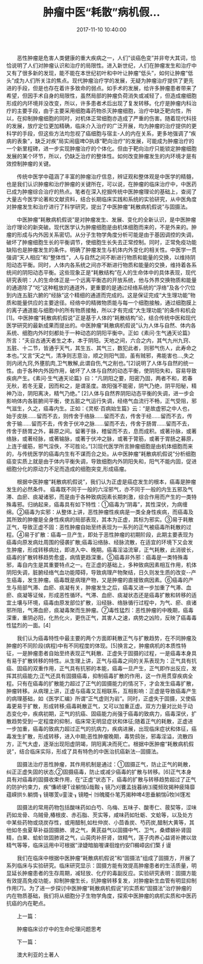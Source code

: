﻿---
title: 肿瘤中医“耗散”病机假…
categories: 中医专家
date: 2017-11-10 10:40:00
tags: [肺癌，中医治疗肺癌，中医治疗癌症]
---

　　恶性肿瘤是危害人类健康的重大疾病之一，人们”谈癌色变”并非夸大其词，恰恰说明了人们对肿瘤认识和治疗的局限性。进入新世纪，人们在肿瘤发生和治疗中又有了很多新的发现，能不能在本世纪初叶和中叶让肿瘤“低头”，如何让肿瘤“低头”成为人们所关注的焦点。现代肿瘤治疗学的发展，无疑为肿瘤治疗提供了更先进的手段，但是也存在着许多致命的弱点。如手术的发展，给许多肿瘤患者带来了希望，但因手术自身的局限性，虽然局部的肿瘤负荷消失或减轻了，但造成瘤细胞形成的内环境并没改变，所以，许多患者术后出现了复发转移。化疗是肿瘤内科治疗的主要手段，由于主要采用细胞毒药物杀灭肿瘤细胞，治疗中缺乏靶向性，所以，在抑制肿瘤细胞的同时，对机体正常细胞亦造成了严重的伤害。随着现代科技的发展，放疗定位更加精确，临床介入治疗的广泛开展，均为肿瘤的治疗提供的更科学的手段，但这些方法均忽视了癌细胞与宿主-人的内在关系，更多地强调了“疾病的表象”，缺乏对疾”局实闹瘟啤O执琢“靶向治疗”的发展，可能成为肿瘤治疗的一个新里程碑，进一步实现肿瘤治疗的个体化。但由于靶向治疗只能锁定肿瘤细胞发展的某个环节，所以，仍缺乏治疗的整体性。如何改变肿瘤发生的内环境才是有效控制肿瘤的关键。

　　传统中医学中蕴涵了丰富的肿瘤治疗信息，辨证观和整体观是中医学的精髓，也是我们认识肿瘤和治疗肿瘤的关键所在，可以说，在肿瘤的临床治疗中，中医药已成为肿瘤综合治疗的热点。笔者在深入挖掘传统中医肿瘤理论的基础上，查阅了大量古今医学论著和文献资料，结合长期临床实践和系统的实验研究，从中医角度对肿瘤发生和治疗进行了科学研究，提出了中医肿瘤“耗散病机假说”与固摄法。

　　中医肿瘤“耗散病机假说”是对肿瘤发生、发展、变化的全新认识，是中医肿瘤治疗理论的新突破。现代医学认为肿瘤细胞是由机体细胞而来的，不是外来的。肿瘤的形成与内外因关系密切。从分子生物学角度分析可能是由于基因调控的失调，破坏了肿瘤细胞生长的平衡调节，使细胞生长失去正常控制。同时，正常免疫功能缺陷也是肿瘤发生的条件。明确了肿瘤发生与机体内外变化的相关性。中医学一贯强调“天人相应”和“整体性”，人与自然之间不断进行物质和能量的交换，以维持阴阳动态平衡。同时，人体内各系统之间亦不断进行物质和能量的交换，维持着各系统间的阴阳动态平衡。这些现象正是“耗散结构”在人的生命体中的具体表现，现代研究表明：人的生命体正是一个远离平衡态的开放系统，他与外界交换物质和能量的通道除了“吃”这种粗放的通道外，更重要的是通过经络系统的“浮络”及各个穴位到内连五脏六腑的“经脉”这个精细的通道而完成的。这是保证完成“大生理功能”物质和能量供应的主要途径。经络中的精微物质能与每一个细胞接触，通过细胞膜上的离子通道能与细胞中的所有物质接触，所以才有完成“大生理功能”的条件和机会[1]。中医肿瘤“耗散病机假说”正是基于人体的“耗散结构”论，结合传统中医和现代医学研究的最新成果而提出的。中医肿瘤“耗散病机假说”认为人体与自然、体内各系统、细胞内外时刻都处于一种动态的阴阳平衡中。正如《素问·生气通天论篇》所言：”夫自古通天者生之本，本于阴阳。天地之间，六合之内，其气九州九窍、五脏、十二节，皆通乎天气，其生五、其气三，数犯此者，则邪气伤人，此寿命之本也。”又言“天之气，清净则志意治，顺之则阳气固，虽有贼邪，弗能害也…,失之则内闭九窍,外壅肌肉,卫气散解,此谓自伤,气之削也。”[2]说明了人体与自然的统一性。由于各种内外因作用，破坏了人体与自然的动态平衡，使阴阳失和，容易导致疾病产生。《素问·生气通天论篇》曰：“凡阴阳之要，阳密乃固，两者不和，若春无秋，若冬无夏，因而和之，是谓圣度。故阳强不能密，阴气乃绝，阴平阳秘，精神乃治，阴阳离决，精气乃绝。” [2]人体与自然界阴阳动态平衡的失调，进一步会影响体内各脏腑间平衡，使五脏之气运行失调，经络气血流行不畅，正气受阻，邪气滋生，久之，癌毒内生。正如：《灵枢·百病始生篇》云：“是故虚邪之中人也，始于皮肤……留而不去，则传舍于络脉……留而不去，传舍于经……留而不去，传舍于输……留而不去，传舍于伏冲之脉……留而不去，传舍于肠胃……留而不去，传舍于肠胃之外，募原之间。留著于脉，稽留而不去，息而成积。或著孙脉，或著络脉，或著经脉，或著输脉，或著于伏冲之脉，或著于膂筋，或著于胃肠之募原，上连于缓筋，邪气淫佚，不可胜论。”[3]现代医学所言肿瘤细胞是由机体细胞而来的，与传统医学的癌毒内生有不谋而合之处。从中医肿瘤“耗散病机假说”分析细胞癌变实质上就是由于体内平衡失调，导致细胞内外阴阳失和，阳气不能内固，促进细胞分化的原动力不足而造成的细胞突变,形成癌瘤。

　　根据中医肿瘤“耗散病机假说”，我们认为正虚是癌症发生的根本，癌毒是肿瘤发生的必然条件。 癌毒既不同于一般的六淫邪气，亦不同于一般的内生五邪及气滞、血瘀、痰凝诸邪，而是由于各种致病因素长期刺激，综合作用而产生的一类特殊毒邪。归纳起来，癌毒具有如下特性：①癌毒为“阴毒”，其性深伏，为病缠绵。②癌毒为实邪：从整体上讲，恶性肿瘤性疾病是一类全身性疾病，而癌毒及其所致的肿瘤是全身性疾病的局部表现，其本为正虚，其标为邪实。③易于耗散正气，导致正虚不固：恶性肿瘤自始至终表现为一系列的正气被癌毒所耗散的过程。④易于扩散：癌毒一旦产生，即处于恶性肿瘤的初期阶段，此期主要表现为癌毒向原发病灶周围的侵袭扩散;癌毒沿络脉、经脉流散，在适宜的环境下又会发生肿瘤，形成转移病灶，即进入中、晚期。癌毒淫溢流窜，正气耗散，此消彼长，癌毒的扩散转移趋势愈盛，病情更趋深重。⑤癌毒非外邪：癌毒是一类特殊毒邪，毒自内生是其重要特点之一。在正虚的基础上，多种致病因素相互作用，机体阴阳失调，脏腑经络气血功能障碍，导致病理产物聚结，日久则发生质的改变--产生癌毒，发生肿瘤。癌毒既是病理产物，又是肿瘤的直接致病因素。⑥癌毒的产生与局部气滞、血瘀、痰凝有关，肿瘤发生之后，癌毒又进一步加重了气滞、血瘀、痰凝等证候，形成恶性循环。气滞、血瘀、痰凝状态还是癌毒扩散和转移的适宜土壤与环境，癌毒由原发部位扩散，沿经脉、络脉循行过程中，为气、瘀、痰诸邪所阻，气滞血瘀，痰凝毒聚而生肿瘤。⑦毒性猛烈：恶性肿瘤的中晚期，癌毒深重，重阴必阳，化热化火，更伤正气，其害人之速，病势之凶险，反映了癌毒毒性猛烈的一面。[4]

　　我们认为癌毒特性中最主要的两个方面即耗散正气与扩散趋势，在不同肿瘤及肿瘤的不同阶段(病程)中有不同程度的体现。[5]换言之，肿瘤病机的本质性特征，一是肿瘤患者自始至终表现正气耗散、正虚失于固摄的过程，一是癌毒本身具有易于扩散转移的特性。从生理上讲，正气与癌毒之间的关系表现为：正气具有抗癌、固癌的双重作用，正气具有抗邪的本能，癌毒一旦产生，正气即作出反应，发挥其抗癌能力;正气还具有固摄癌毒，抑制癌毒扩散的作用，这一作用贯穿疾病全程。只有在癌毒的扩散能力超过了正气的固摄能力的情况下，才会发生癌毒扩散，肿瘤转移。从病理上讲，正虚与癌毒又互相联系，互相影响：正虚是导致癌毒产生的病理基础，如《医学汇编》所谓“正气虚则为岩”。同时，正虚失于固摄，又使癌毒更易于扩散，形成转移;癌毒耗散正气，又可以加重正虚。双方力量对比处于动态变化中，疾病初期，正气的抗癌、固癌能力尚强于癌毒的致病力，癌毒深伏，扩散趋势受到一定程度的抑制，临床常无明显症状和体征;随着正气的耗散，正虚进一步加重，癌毒的致病力超过正气的抗病力，疾病进展，出现临床症状和体征，癌毒发生扩散，形成转移，进入中期;恶性肿瘤晚期，毒势鸱张，邪毒淫溢，流散四方，正气大虚，逐渐出现阳虚阴竭，阴阳离决而死亡。根据中医肿瘤“耗散病机假说”，结合临床实际，形成了具有特色的中医治抗癌新法--固摄法。

　　固摄法治疗恶性肿瘤，其作用机制是通过：①固摄正气，防止正气的耗散，纠正正虚失固的状态;②固摄癌毒，防止或减少癌毒的扩散与转移。[6]正气本身具有对癌毒的固摄收束作用，在“正虚”状态下，癌毒的扩散与转移趋势超过了正气的防护约束力，疾”慊峤埂T诠躺惴ǘ哉鞍┒镜乃刈饔孟拢暮纳⑶魇频玫揭种疲降靡蕴嵘拱⒐躺惆┒镜哪芰υ銮浚┒镜睦┥⒆魄魇仆笔艿揭种啤4思垂躺惴ǖ牧⒁馑凇

　　固摄法的常用药物包括酸味药如白芍、乌梅、五味子、酸枣仁、菝契等，涩味药如龙骨、乌贼骨,椿根皮、赤石脂、芡实等，咸味药如牡蛎、文蛤等，以及处方中某些药物或烧炭存性，或用醋制,如杜仲炭、小茴香炭、芍药炭,醋制大黄等，其他如冬虫夏草补益固摄肺、肾之气，黄芪益气以固摄中气、卫气，桑螵蛸补肾固精，白果、蛤蚧敛固肺肾之气，山萸肉补肝肾，敛精气，莲子肉养心益肾补脾以敛精气等等，临床运用中可根据”渌婕暗脑喔课徊煌约安∏榍嶂囟们檠∮谩

　　我们在临床中根据中医肿瘤“耗散病机假说”和“固摄法”组成了固摄方，开展了系列临床与实验研究。临床研究显示：固摄方能有效提高肿瘤患者的生活质量，明显延长肿瘤患者的生存周期，减轻放、化疗的毒副反应。实验研究表明：固摄方能有效提高免疫功能，抑制肿瘤生长，抗肿瘤转移复发，对肿瘤新生血管有明显抑制作用[7]。为了进一步探讨中医肿瘤“耗散病机假说”的实质和“固摄法”治疗肿瘤的内在物质基础，我们将从细胞分子生物学角度，探索中医肿瘤的病机实质和中医药抗癌的内在靶点。

　　上一篇：

　　肿瘤临床诊疗中的生命伦理问题思考

　　下一篇：

　　澳大利亚的土著人
